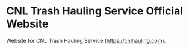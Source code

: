 # CNL Trash Hauling Service Official Website

Website for CNL Trash Hauling Service (https://cnlhauling.com). 
